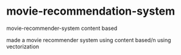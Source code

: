 # movie-recommendation-system
movie-recommender-system content based

made a movie recommender system using content based/n
using vectorization 
